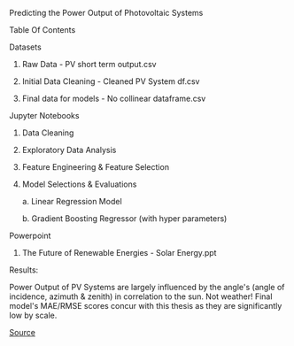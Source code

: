 Predicting the Power Output of Photovoltaic Systems

Table Of Contents

Datasets

1. Raw Data - PV short term output.csv

2. Initial Data Cleaning - Cleaned PV System df.csv

3. Final data for models - No collinear dataframe.csv

Jupyter Notebooks

1. Data Cleaning

2. Exploratory Data Analysis

3. Feature Engineering & Feature Selection

4. Model Selections & Evaluations

   a. Linear Regression Model
   
   b. Gradient Boosting Regressor (with hyper parameters)

Powerpoint

1. The Future of Renewable Energies - Solar Energy.ppt

Results:

Power Output of PV Systems are largely influenced by the angle's (angle of incidence, azimuth & zenith) in correlation to the sun. Not weather! Final model's MAE/RMSE scores concur with this thesis as they are significantly low by scale.

[Source](https://moloonaila.medium.com/forecasting-the-power-output-of-pv-systems-using-an-ml-algorithm-5fbd2fabc66a)
